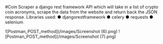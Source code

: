 #Coin Scraper
a django rest framework API which will take in a list
of crypto coin acronyms, scrape the data from the website
and return back the JSON response.
Libraries  used:
● djangorestframework
● celery
● requests
● selenium

![Postman_POST_method](/images/Screenshot (6).png)
![Postman_POST_method](/images/Screenshot (7).png)

